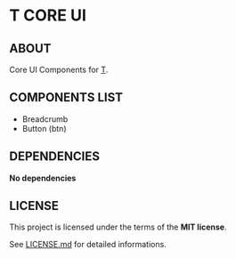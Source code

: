 # T CORE UI

## ABOUT

Core UI Components for [T](https://github.com/DavideTriso/t-css-framework).


## COMPONENTS LIST

* Breadcrumb
* Button (btn)


## DEPENDENCIES

**No dependencies**

##

## LICENSE

This project is licensed under the terms of the **MIT license**.

See [LICENSE.md](LICENSE.md) for detailed informations.
